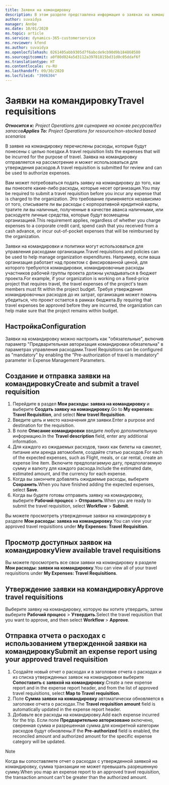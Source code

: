 ```yaml
---
title: Заявки на командировку
description: В этом разделе представлена информация о заявках на командировку.
author: suvaidya
manager: Annbe
ms.date: 10/01/2020
ms.topic: article
ms.service: dynamics-365-customerservice
ms.reviewer: kfend
ms.author: suvaidya
ms.openlocfilehash: 0261405abb9305d7f6abcde9cb90d9b184868580
ms.sourcegitcommit: a0f80d024a5d3112a39781815bd31d0c05ddaf6f
ms.translationtype: HT
ms.contentlocale: ru-RU
ms.lasthandoff: 09/30/2020
ms.locfileid: "3906304"
---
```

# <a name="travel-requisitions"></a><span data-ttu-id="b0b17-103">Заявки на командировку</span><span class="sxs-lookup"><span data-stu-id="b0b17-103">Travel requisitions</span></span>

<span data-ttu-id="b0b17-104">_**Относится к:** Project Operations для сценариев на основе ресурсов/без запасов_</span><span class="sxs-lookup"><span data-stu-id="b0b17-104">_**Applies To:** Project Operations for resource/non-stocked based scenarios_</span></span>

<span data-ttu-id="b0b17-105">В заявке на командировку перечислены расходы, которые будут понесены с целью поездки.</span><span class="sxs-lookup"><span data-stu-id="b0b17-105">A travel requisition lists the expenses that will be incurred for the purpose of travel.</span></span> <span data-ttu-id="b0b17-106">Заявка на командировку отправляется на рассмотрение и может использоваться для утверждения расходов.</span><span class="sxs-lookup"><span data-stu-id="b0b17-106">A travel requisition is submitted for review and can be used to authorize expenses.</span></span>

<span data-ttu-id="b0b17-107">Вам может потребоваться подать заявку на командировку до того, как вы понесете какие-либо расходы, которые несет организация.</span><span class="sxs-lookup"><span data-stu-id="b0b17-107">You may be required to submit a travel requisition before you incur any expense that is charged to the organization.</span></span> <span data-ttu-id="b0b17-108">Это требование применяется независимо от того, списываете ли вы расходы с корпоративной кредитной карты, тратите ли вы наличные, полученные в качестве аванса наличными, или расходуете личные средства, которые будут возмещены организацией.</span><span class="sxs-lookup"><span data-stu-id="b0b17-108">This requirement applies, regardless of whether you charge expenses to a corporate credit card, spend cash that you received from a cash advance, or incur out-of-pocket expenses that will be reimbursed by the organization.</span></span>

<span data-ttu-id="b0b17-109">Заявки на командировки и политики могут использоваться для управления расходами организации.</span><span class="sxs-lookup"><span data-stu-id="b0b17-109">Travel requisitions and policies can be used to help manage organization expenditures.</span></span> <span data-ttu-id="b0b17-110">Например, если ваша организация работает над проектом с фиксированной ценой, для которого требуются командировки, командировочные расходы участников рабочей группы проекта должны укладываться в бюджет проекта.</span><span class="sxs-lookup"><span data-stu-id="b0b17-110">For example, if your organization is working on a fixed-price project that requires travel, the travel expenses of the project's team members must fit within the project budget.</span></span> <span data-ttu-id="b0b17-111">Требуя утверждения командировочных расходов до их затрат, организация может помочь убедиться, что проект остается в рамках бюджета.</span><span class="sxs-lookup"><span data-stu-id="b0b17-111">By requiring that travel expenses be approved before they are incurred, the organization can help make sure that the project remains within budget.</span></span>

## <a name="configuration"></a><span data-ttu-id="b0b17-112">Настройка</span><span class="sxs-lookup"><span data-stu-id="b0b17-112">Configuration</span></span> 

<span data-ttu-id="b0b17-113">Заявки на командировку можно настроить как "обязательные", включив параметр "Предварительная авторизация командировки обязательна" в параметрах управления расходами.</span><span class="sxs-lookup"><span data-stu-id="b0b17-113">Travel Requisitions can be configured as "mandatory" by enabling the "Pre-authorization of travel is mandatory" parameter in Expense Management Parameters.</span></span> 

## <a name="create-and-submit-a-travel-requisition"></a><span data-ttu-id="b0b17-114">Создание и отправка заявки на командировку</span><span class="sxs-lookup"><span data-stu-id="b0b17-114">Create and submit a travel requisition</span></span>

1. <span data-ttu-id="b0b17-115">Перейдите в раздел **Мои расходы: заявка на командировку** и выберите **Создать заявку на командировку**.</span><span class="sxs-lookup"><span data-stu-id="b0b17-115">Go to **My expenses: Travel Requisition**, and select **New travel Requisition**.</span></span>
2. <span data-ttu-id="b0b17-116">Введите цель и место назначения для заявки.</span><span class="sxs-lookup"><span data-stu-id="b0b17-116">Enter a purpose and destination for the requisition.</span></span>
3. <span data-ttu-id="b0b17-117">В поле **Описание командировки** введите любую дополнительную информацию.</span><span class="sxs-lookup"><span data-stu-id="b0b17-117">In the  **Travel description** field, enter any additional information.</span></span> 
4. <span data-ttu-id="b0b17-118">Для каждого из ожидаемых расходов, таких как билеты на самолет, питание или аренда автомобиля, создайте статью расходов.</span><span class="sxs-lookup"><span data-stu-id="b0b17-118">For each of the expected expenses, such as Flight, meals, or car rental, create an expense line item.</span></span> <span data-ttu-id="b0b17-119">Включите предполагаемую дату, предполагаемую сумму и валюту для каждого расхода.</span><span class="sxs-lookup"><span data-stu-id="b0b17-119">Include the estimated date, estimated amount, and the currency for each expense.</span></span> 
5. <span data-ttu-id="b0b17-120">Когда вы закончите добавлять ожидаемые расходы, выберите **Сохранить**.</span><span class="sxs-lookup"><span data-stu-id="b0b17-120">When you have finished adding the expected expenses, select **Save**.</span></span>
6. <span data-ttu-id="b0b17-121">Когда вы будете готовы отправить заявку на командировку, выберите **Рабочий процесс** > **Отправить**.</span><span class="sxs-lookup"><span data-stu-id="b0b17-121">When you are ready to submit the travel requisition, select **Workflow** > **Submit**.</span></span>

<span data-ttu-id="b0b17-122">Вы можете просмотреть утвержденные заявки на командировку в разделе **Мои расходы: заявка на командировку**.</span><span class="sxs-lookup"><span data-stu-id="b0b17-122">You can view your approved travel requisitions under **My Expenses: Travel Requisition**.</span></span> 

## <a name="view-available-travel-requisitions"></a><span data-ttu-id="b0b17-123">Просмотр доступных заявок на командировку</span><span class="sxs-lookup"><span data-stu-id="b0b17-123">View available travel requisitions</span></span>

<span data-ttu-id="b0b17-124">Вы можете просмотреть все свои заявки на командировку в разделе **Мои расходы: заявки на командировку**.</span><span class="sxs-lookup"><span data-stu-id="b0b17-124">You can view all of your travel requisitions under **My Expenses: Travel Requisitions**.</span></span>

## <a name="approve-travel-requisitions"></a><span data-ttu-id="b0b17-125">Утверждение заявки на командировку</span><span class="sxs-lookup"><span data-stu-id="b0b17-125">Approve travel requisitions</span></span>

<span data-ttu-id="b0b17-126">Выберите заявку на командировку, которую вы хотите утвердить, затем выберите **Рабочий процесс** > **Утвердить**.</span><span class="sxs-lookup"><span data-stu-id="b0b17-126">Select the travel requisition that you want to approve, and then select **Workflow** > **Approve**.</span></span>  

## <a name="submit-an-expense-report-using-your-approved-travel-requisition"></a><span data-ttu-id="b0b17-127">Отправка отчета о расходах с использованием утвержденной заявки на командировку</span><span class="sxs-lookup"><span data-stu-id="b0b17-127">Submit an expense report using your approved travel requisition</span></span>

1. <span data-ttu-id="b0b17-128">Создайте новый отчет о расходах и в заголовке отчета о расходах и из списка утвержденных заявок на командировки выберите **Сопоставить с заявкой на командировку**.</span><span class="sxs-lookup"><span data-stu-id="b0b17-128">Create a new expense report and in the expense report header, and from the list of approved travel requisitions, select **Map to Travel requisition**.</span></span>
2. <span data-ttu-id="b0b17-129">Поле **Сумма заявки на командировку** автоматически обновляется в заголовке отчета о расходах.</span><span class="sxs-lookup"><span data-stu-id="b0b17-129">The **Travel requisition amount** field is automatically updated in the expense report header.</span></span>
3. <span data-ttu-id="b0b17-130">Добавьте все расходы на командировку.</span><span class="sxs-lookup"><span data-stu-id="b0b17-130">Add each expense incurred for the trip.</span></span> <span data-ttu-id="b0b17-131">Если поле **Предварительно авторизовано** включено, сверенная сумма и разрешенная сумма для конкретной категории расходов будут обновлены.</span><span class="sxs-lookup"><span data-stu-id="b0b17-131">If the **Pre-authorized** field is enabled, the reconciled amount and authorized amount for the specific expense category will be updated.</span></span>

> [!NOTE]
> <span data-ttu-id="b0b17-132">Когда вы сопоставляете отчет о расходах с утвержденной заявкой на командировку, сумма транзакции не может превышать разрешенную сумму.</span><span class="sxs-lookup"><span data-stu-id="b0b17-132">When you map an expense report to an approved travel requisition, the transaction amount can't be greater than the authorized amount.</span></span> 
